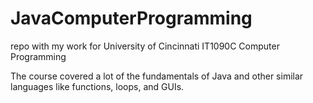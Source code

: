 # JavaComputerProgramming
 repo with my work for University of Cincinnati IT1090C Computer Programming

 The course covered a lot of the fundamentals of Java and other similar languages like functions, loops, and GUIs.

